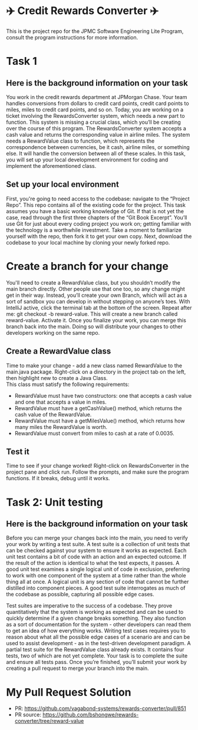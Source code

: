 # :airplane: Credit Rewards Converter :airplane:
This is the project repo for the JPMC Software Engineering Lite Program,
consult the program instructions for more information.

# Task 1
## Here is the background information on your task
You work in the credit rewards department at JPMorgan Chase. Your team handles
conversions from dollars to credit card points, credit card points to miles,
miles to credit card points, and so on. Today, you are working on a ticket
involving the RewardsConverter system, which needs a new part to function. This
system is missing a crucial class, which you’ll be creating over the course of
this program. The RewardsConverter system accepts a cash value and returns the
corresponding value in airline miles. The system needs a RewardValue class to
function, which represents the correspondence between currencies, be it cash,
airline miles, or something else. It will handle the conversion between all of
these scales. In this task, you will set up your local development environment
for coding and implement the aforementioned class.

## Set up your local environment
First, you're going to need access to the codebase: navigate to the
“Project Repo”. This repo contains all of the existing code for the project.
This task assumes you have a basic working knowledge of Git. If that is not yet
the case, read through the first three chapters of the “Git Book Excerpt”.
You’ll use Git for just about every coding project you work on; getting
familiar with the technology is a worthwhile investment. Take a moment to
familiarize yourself with the repo, then fork it to get your own copy. Next,
download the codebase to your local machine by cloning your newly forked repo.

# Create a branch for your change
You'll need to create a RewardValue class, but you shouldn’t modify the main
branch directly. Other people use that one too, so any change might get in
their way. Instead, you’ll create your own Branch, which will act as a sort of
sandbox you can develop in without stepping on anyone’s toes. With IntelliJ
active, click the terminal tab at the bottom of the screen.
Repeat after me: git checkout -b reward-value. This will create a new branch
called reward-value. Activate it. Once you finalize your work, you can merge
this branch back into the main. Doing so will distribute your changes to other
developers working on the same repo.

## Create a RewardValue class
Time to make your change - add a new class named RewardValue to the main.java
package. Right-click on a directory in the project tab on the left, then
highlight new to create a Java Class.</br>
This class must satisfy the following requirements:
-  RewardValue must have two constructors: one that accepts a cash value and
one that accepts a value in miles.
-  RewardValue must have a getCashValue() method, which returns the cash value
of the RewardValue.
-  RewardValue must have a getMilesValue() method, which returns how many miles
the RewardValue is worth.
-   RewardValue must convert from miles to cash at a rate of 0.0035.

## Test it
Time to see if your change worked! Right-click on RewardsConverter in the
project pane and click run.
Follow the prompts, and make sure the program functions. If it breaks, debug
until it works.

# Task 2: Unit testing
## Here is the background information on your task
Before you can merge your changes back into the main, you need to verify your
work by writing a test suite. A test suite is a collection of unit tests that
can be checked against your system to ensure it works as expected. Each unit
test contains a bit of code with an action and an expected outcome. If the
result of the action is identical to what the test expects, it passes. A good
unit test examines a single logical unit of code in exclusion, preferring to
work with one component of the system at a time rather than the whole thing all
at once. A logical unit is any section of code that cannot be further distilled
into component pieces. A good test suite interrogates as much of the codebase
as possible, capturing all possible edge cases.

Test suites are imperative to the success of a codebase. They prove
quantitatively that the system is working as expected and can be used to
quickly determine if a given change breaks something. They also function as a
sort of documentation for the system - other developers can read them to get an
idea of how everything works. Writing test cases requires you to reason about
what all the possible edge cases of a scenario are and can be used to assist
development - as in the test-driven development paradigm. A partial test suite
for the RewardValue class already exists. It contains four tests, two of which
are not yet complete. Your task is to complete the suite and ensure all tests
pass. Once you’re finished, you’ll submit your work by creating a pull request
to merge your branch into the main.

# My Pull Request Solution
-  PR: https://github.com/vagabond-systems/rewards-converter/pull/851
-  PR source: https://github.com/bshongwe/rewards-converter/tree/reward-value

